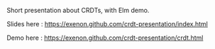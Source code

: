 Short presentation about CRDTs, with Elm demo.  

Slides here : https://exenon.github.com/crdt-presentation/index.html  

Demo here : https://exenon.github.com/crdt-presentation/crdt.html


